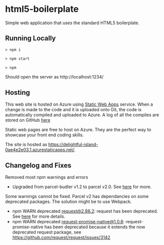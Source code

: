 # html5-boilerplate

Simple web application that uses the standard HTML5 boilerplate.


## Running Locally

```html
> npm i

> npm start

> npm 
```

Should open the server as http://localhost:1234/


## Hosting

This web site is hosted on Azure using [Static Web Apps](https://azure.microsoft.com/en-us/services/app-service/static/) service. When a change is made to the code and it is uploaded onto Git, the code is automatically compiled and uploaded to Azure. A log of all 
the compiles are stored on GitHub [here](https://github.com/liam-grossmann/html5-boilerplate/actions?query=workflow%3A%22Azure%20Static%20Web%20Apps%20CI%2FCD%22%20branch%3Amain)

Static web pages are free to host on Azure. They are the perfect way to showcase your front end coding skills.

The site is hosted as https://delightful-island-0ae4e2e03.1.azurestaticapps.net/.


## Changelog and Fixes

Removed most npm warnings and errors
* Upgraded from parcel-budler v1.2 to parcel v2.0. See [here](https://parceljs.org/getting-started/migration/) for more.


Some warnings cannot be fixed. Parcel v2 has dependancies on some deprecated packages. The solution might be to use Webpack.
* npm WARN deprecated request@2.88.2: request has been deprecated. See [here](https://medium.com/@andrewskangah/npm-warn-deprecated-request-2-88-2-b6da20766fd7) for more details.
* npm WARN deprecated request-promise-native@1.0.8: request-promise-native has been deprecated because it extends the now deprecated request package, see https://github.com/request/request/issues/3142

